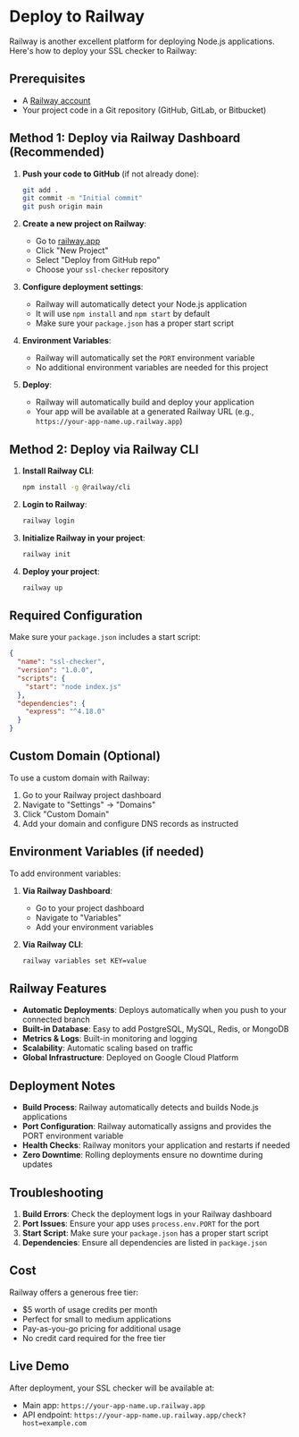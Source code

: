 # Deploy to Railway

Railway is another excellent platform for deploying Node.js applications. Here's how to deploy your SSL checker to Railway:

## Prerequisites

- A [Railway account](https://railway.app/login)
- Your project code in a Git repository (GitHub, GitLab, or Bitbucket)

## Method 1: Deploy via Railway Dashboard (Recommended)

1. **Push your code to GitHub** (if not already done):

   ```bash
   git add .
   git commit -m "Initial commit"
   git push origin main
   ```

2. **Create a new project on Railway**:

   - Go to [railway.app](https://railway.app)
   - Click "New Project"
   - Select "Deploy from GitHub repo"
   - Choose your `ssl-checker` repository

3. **Configure deployment settings**:

   - Railway will automatically detect your Node.js application
   - It will use `npm install` and `npm start` by default
   - Make sure your `package.json` has a proper start script

4. **Environment Variables**:

   - Railway will automatically set the `PORT` environment variable
   - No additional environment variables are needed for this project

5. **Deploy**:
   - Railway will automatically build and deploy your application
   - Your app will be available at a generated Railway URL (e.g., `https://your-app-name.up.railway.app`)

## Method 2: Deploy via Railway CLI

1. **Install Railway CLI**:

   ```bash
   npm install -g @railway/cli
   ```

2. **Login to Railway**:

   ```bash
   railway login
   ```

3. **Initialize Railway in your project**:

   ```bash
   railway init
   ```

4. **Deploy your project**:
   ```bash
   railway up
   ```

## Required Configuration

Make sure your `package.json` includes a start script:

```json
{
  "name": "ssl-checker",
  "version": "1.0.0",
  "scripts": {
    "start": "node index.js"
  },
  "dependencies": {
    "express": "^4.18.0"
  }
}
```

## Custom Domain (Optional)

To use a custom domain with Railway:

1. Go to your Railway project dashboard
2. Navigate to "Settings" → "Domains"
3. Click "Custom Domain"
4. Add your domain and configure DNS records as instructed

## Environment Variables (if needed)

To add environment variables:

1. **Via Railway Dashboard**:

   - Go to your project dashboard
   - Navigate to "Variables"
   - Add your environment variables

2. **Via Railway CLI**:
   ```bash
   railway variables set KEY=value
   ```

## Railway Features

- **Automatic Deployments**: Deploys automatically when you push to your connected branch
- **Built-in Database**: Easy to add PostgreSQL, MySQL, Redis, or MongoDB
- **Metrics & Logs**: Built-in monitoring and logging
- **Scalability**: Automatic scaling based on traffic
- **Global Infrastructure**: Deployed on Google Cloud Platform

## Deployment Notes

- **Build Process**: Railway automatically detects and builds Node.js applications
- **Port Configuration**: Railway automatically assigns and provides the PORT environment variable
- **Health Checks**: Railway monitors your application and restarts if needed
- **Zero Downtime**: Rolling deployments ensure no downtime during updates

## Troubleshooting

1. **Build Errors**: Check the deployment logs in your Railway dashboard
2. **Port Issues**: Ensure your app uses `process.env.PORT` for the port
3. **Start Script**: Make sure your `package.json` has a proper start script
4. **Dependencies**: Ensure all dependencies are listed in `package.json`

## Cost

Railway offers a generous free tier:

- $5 worth of usage credits per month
- Perfect for small to medium applications
- Pay-as-you-go pricing for additional usage
- No credit card required for the free tier

## Live Demo

After deployment, your SSL checker will be available at:

- Main app: `https://your-app-name.up.railway.app`
- API endpoint: `https://your-app-name.up.railway.app/check?host=example.com`
